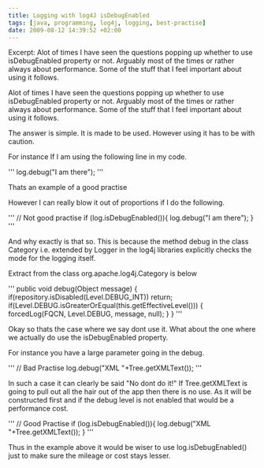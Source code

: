 ```yaml
---
title: Logging with log4J isDebugEnabled
tags: [java, programming, log4j, logging, best-practise]
date: 2009-08-12 14:39:52 +02:00
---
```




Excerpt: Alot of times I have seen the questions popping up whether to use isDebugEnabled property or not. Arguably most of the times or rather always about performance. Some of the stuff that I feel important about using it follows.

Alot of times I have seen the questions popping up whether to use isDebugEnabled property or not. Arguably most of the times or rather always about performance. Some of the stuff that I feel important about using it follows.

The answer is simple. It is made to be used. However using it has to be with caution.

For instance
If I am using the following line in my code.

'''
	log.debug("I am there");
'''

Thats an example of a good practise

However I can really blow it out of proportions if I do the following.

'''
	// Not good practise
	if (log.isDebugEnabled()){
	    log.debug("I am there");
	}
'''

And why exactly is that so. This is because the method debug in the class Category i.e. extended by Logger in the log4j libraries explicitly checks the mode for the logging itself.

Extract from the class org.apache.log4j.Category is below

'''
	public void debug(Object message) {
		if(repository.isDisabled(Level.DEBUG_INT))
			return;
		if(Level.DEBUG.isGreaterOrEqual(this.getEffectiveLevel())) {
			forcedLog(FQCN, Level.DEBUG, message, null);
		}
	}
'''


Okay so thats the case where we say dont use it. What about the one where we actually do use the isDebugEnabled property.

For instance you have a large parameter going in the debug.

'''
	// Bad Practise
 	log.debug("XML "+Tree.getXMLText());
'''

In such a case it can clearly be said "No dont do it!" If Tree.getXMLText is going to pull out all the hair out of the app then there is no use. As it will be constructed first and if the debug level is not enabled that would be a performance cost.

'''
	// Good Practise
	if (log.isDebugEnabled()){
	    log.debug("XML "+Tree.getXMLText());
	}
'''

Thus in the example above it would be wiser to use log.isDebugEnabled() just to make sure the mileage or cost stays lesser.
